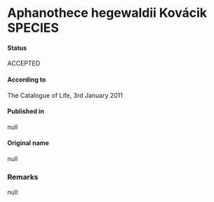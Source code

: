 Aphanothece hegewaldii Kovácik SPECIES
=======

#### Status
ACCEPTED

#### According to
The Catalogue of Life, 3rd January 2011

#### Published in
null

#### Original name
null

### Remarks
null